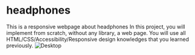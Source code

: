 # headphones
This is a responsive webpage about headphones
In this project, you will implement from scratch, without any library, a web page. You will use all HTML/CSS/Accessibility/Responsive design knowledges that you learned previously.
![Desktop](https://github.com/kamerelinda/headphones/assets/125465749/2f3aeadd-08cf-42a6-894b-f06ce943f974)

